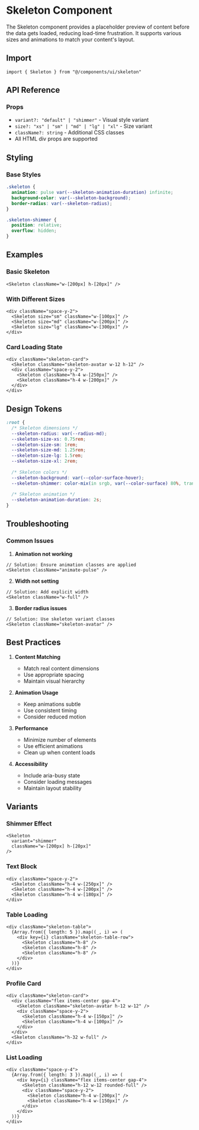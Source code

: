 # Skeleton Component

The Skeleton component provides a placeholder preview of content before the data gets loaded, reducing load-time frustration. It supports various sizes and animations to match your content's layout.

## Import

```tsx
import { Skeleton } from "@/components/ui/skeleton"
```

## API Reference

### Props
- `variant?: "default" | "shimmer"` - Visual style variant
- `size?: "xs" | "sm" | "md" | "lg" | "xl"` - Size variant
- `className?: string` - Additional CSS classes
- All HTML div props are supported

## Styling

### Base Styles
```css
.skeleton {
  animation: pulse var(--skeleton-animation-duration) infinite;
  background-color: var(--skeleton-background);
  border-radius: var(--skeleton-radius);
}

.skeleton-shimmer {
  position: relative;
  overflow: hidden;
}
```

## Examples

### Basic Skeleton
```tsx
<Skeleton className="w-[200px] h-[20px]" />
```

### With Different Sizes
```tsx
<div className="space-y-2">
  <Skeleton size="sm" className="w-[100px]" />
  <Skeleton size="md" className="w-[200px]" />
  <Skeleton size="lg" className="w-[300px]" />
</div>
```

### Card Loading State
```tsx
<div className="skeleton-card">
  <Skeleton className="skeleton-avatar w-12 h-12" />
  <div className="space-y-2">
    <Skeleton className="h-4 w-[250px]" />
    <Skeleton className="h-4 w-[200px]" />
  </div>
</div>
```

## Design Tokens
```css
:root {
  /* Skeleton dimensions */
  --skeleton-radius: var(--radius-md);
  --skeleton-size-xs: 0.75rem;
  --skeleton-size-sm: 1rem;
  --skeleton-size-md: 1.25rem;
  --skeleton-size-lg: 1.5rem;
  --skeleton-size-xl: 2rem;
  
  /* Skeleton colors */
  --skeleton-background: var(--color-surface-hover);
  --skeleton-shimmer: color-mix(in srgb, var(--color-surface) 80%, transparent);
  
  /* Skeleton animation */
  --skeleton-animation-duration: 2s;
}
```

## Troubleshooting

### Common Issues

1. **Animation not working**
```tsx
// Solution: Ensure animation classes are applied
<Skeleton className="animate-pulse" />
```

2. **Width not setting**
```tsx
// Solution: Add explicit width
<Skeleton className="w-full" />
```

3. **Border radius issues**
```tsx
// Solution: Use skeleton variant classes
<Skeleton className="skeleton-avatar" />
```

## Best Practices

1. **Content Matching**
   - Match real content dimensions
   - Use appropriate spacing
   - Maintain visual hierarchy

2. **Animation Usage**
   - Keep animations subtle
   - Use consistent timing
   - Consider reduced motion

3. **Performance**
   - Minimize number of elements
   - Use efficient animations
   - Clean up when content loads

4. **Accessibility**
   - Include aria-busy state
   - Consider loading messages
   - Maintain layout stability

## Variants

### Shimmer Effect
```tsx
<Skeleton 
  variant="shimmer" 
  className="w-[200px] h-[20px]" 
/>
```

### Text Block
```tsx
<div className="space-y-2">
  <Skeleton className="h-4 w-[250px]" />
  <Skeleton className="h-4 w-[200px]" />
  <Skeleton className="h-4 w-[180px]" />
</div>
```

### Table Loading
```tsx
<div className="skeleton-table">
  {Array.from({ length: 5 }).map((_, i) => (
    <div key={i} className="skeleton-table-row">
      <Skeleton className="h-8" />
      <Skeleton className="h-8" />
      <Skeleton className="h-8" />
    </div>
  ))}
</div>
```

### Profile Card
```tsx
<div className="skeleton-card">
  <div className="flex items-center gap-4">
    <Skeleton className="skeleton-avatar h-12 w-12" />
    <div className="space-y-2">
      <Skeleton className="h-4 w-[150px]" />
      <Skeleton className="h-4 w-[100px]" />
    </div>
  </div>
  <Skeleton className="h-32 w-full" />
</div>
```

### List Loading
```tsx
<div className="space-y-4">
  {Array.from({ length: 3 }).map((_, i) => (
    <div key={i} className="flex items-center gap-4">
      <Skeleton className="h-12 w-12 rounded-full" />
      <div className="space-y-2">
        <Skeleton className="h-4 w-[200px]" />
        <Skeleton className="h-4 w-[150px]" />
      </div>
    </div>
  ))}
</div>
```
